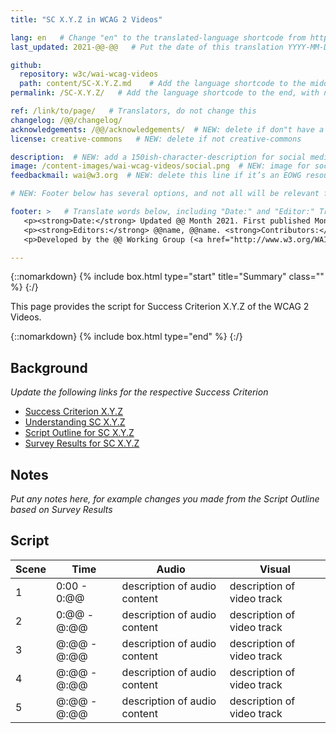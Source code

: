 ```yaml
---
title: "SC X.Y.Z in WCAG 2 Videos"

lang: en   # Change "en" to the translated-language shortcode from https://www.iana.org/assignments/language-subtag-registry/language-subtag-registry
last_updated: 2021-@@-@@   # Put the date of this translation YYYY-MM-DD (with month in the middle)

github:
  repository: w3c/wai-wcag-videos
  path: content/SC-X.Y.Z.md    # Add the language shortcode to the middle of the filename, for example: content/index.fr.md
permalink: /SC-X.Y.Z/   # Add the language shortcode to the end, with no slash at end, for example: /link/to/page/fr

ref: /link/to/page/   # Translators, do not change this
changelog: /@@/changelog/
acknowledgements: /@@/acknowledgements/  # NEW: delete if don"t have a separate acknowledgements page. And delete it in the footer below.
license: creative-commons   # NEW: delete if not creative-commons

description:  # NEW: add a 150ish-character-description for social media   # translate the description
image: /content-images/wai-wcag-videos/social.png  # NEW: image for social media
feedbackmail: wai@w3.org  # NEW: delete this line if it’s an EOWG resource (the default is wai-eo-editors@w3.org)

# NEW: Footer below has several options, and not all will be relevant for specific pages. (Ask Shawn if questions.)

footer: >   # Translate words below, including "Date:" and "Editor:" Translate the Working Group name. Leave the Working Group acronym in English. Do *not* change the dates in the footer below.
   <p><strong>Date:</strong> Updated @@ Month 2021. First published Month 20@@. CHANGELOG.</p>
   <p><strong>Editors:</strong> @@name, @@name. <strong>Contributors:</strong> @@name, @@name, and <a href=”https://www.w3.org/groups/wg/@@wg/participants”>participants of the @@WG</a>. ACKNOWLEDGEMENTS lists contributors and credits.</p>
   <p>Developed by the @@ Working Group (<a href="http://www.w3.org/WAI/@@/">@@WG</a>). Developed as part of the <a href="https://www.w3.org/WAI/@@/">WAI-@@ project</a>, @@co-funded by the European Commission.</p>

---
```


{::nomarkdown}
{% include box.html type="start" title="Summary" class="" %}
{:/}

This page provides the script for Success Criterion X.Y.Z of the WCAG 2 Videos.

{::nomarkdown}
{% include box.html type="end" %}
{:/}

## Background

*Update the following links for the respective Success Criterion*

* [Success Criterion X.Y.Z](https://www.w3.org/TR/WCAG22/#SC-SHORTNAME)
* [Understanding SC X.Y.Z](https://www.w3.org/WAI/WCAG22/Understanding/SC-SHORTNAME.html)
* [Script Outline for SC X.Y.Z](https://www.w3.org/WAI/EO/wiki/Video-Based_Resources/WCAG_Requirements#SCX-Y-Z)
* [Survey Results for SC X.Y.Z](https://www.w3.org/2002/09/wbs/35532/Videos_WCAG_Squirrel/results#xSCXYZ)

## Notes

*Put any notes here, for example changes you made from the Script Outline based on Survey Results*

## Script

| Scene | Time | Audio | Visual |
| ----- | ---- | ----- | ------ |
| 1 | 0:00 - 0:@@ | description of audio content | description of video track |
| 2 | 0:@@ - @:@@ | description of audio content | description of video track |
| 3 | @:@@ - @:@@ | description of audio content | description of video track |
| 4 | @:@@ - @:@@ | description of audio content | description of video track |
| 5 | @:@@ - @:@@ | description of audio content | description of video track |

